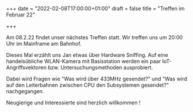 

+++ date = "2022-02-08T17:00:00+01:00" draft = false title = "Treffen im Februar 22"

+++

Am 08.2.22 findet unser nächstes Treffen statt. Wir treffen uns um 20:00 Uhr im Mainframe am Bahnhof.

Dieses Mal erzählt uns Jan etwas über Hardware Sniffing. Auf eine handelsübliche WLAN-Kamera mit Basisstation werden ein paar IoT-Angriffsvektoren bzw. Untersuchungsmethoden ausprobiert. 

Dabei wird Fragen wie "Was wird über 433MHz gesendet?" und "Was wird auf den Leiterbahnen zwischen CPU den Subsystemen gesendet?" nachgegangen.

Neugierige und Interessierte sind herzlich willkommen !

